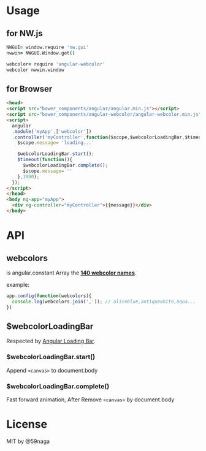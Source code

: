 # Usage

## for NW.js
```coffee
NWGUI= window.require 'nw.gui'
nwwin= NWGUI.Window.get()

webcolor= require 'angular-webcolor'
webcolor nwwin.window
```

## for Browser
```html
<head>
<script src="bower_components/angular/angular.min.js"></script>
<script src="bower_components/angular-webcolor/angular-webcolor.min.js"></script>
<script>
  angular
  .module('myApp',['webcolor'])
  .controller('myController',function($scope,$webcolorLoadingBar,$timeout){
    $scope.message= 'loading...'

    $webcolorLoadingBar.start();
    $timeout(function(){
      $webcolorLoadingBar.complete();
      $scope.message= ''
    },1000);
  });
</script>
</head>
<body ng-app="myApp">
  <div ng-controller="myController">{{message}}</div>
</body>
```

# API
## webcolors
is angular.constant Array the **[140 webcolor names](http://www.w3schools.com/html/html_colornames.asp)**.

example:
```js
app.config(function(webcolors){
  console.log(webcolors.join(',')); // aliceblue,antiquewhite,aqua...
})
```
## $webcolorLoadingBar
Respected by [Angular Loading Bar](http://chieffancypants.github.io/angular-loading-bar/).
### $webcolorLoadingBar.start()
Append `<canvas>` to document.body
### $webcolorLoadingBar.complete()
Fast forward animation, After Remove `<canvas>` by document.body

# License
MIT by @59naga
